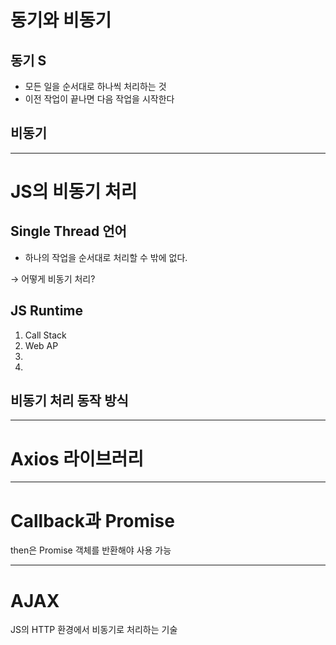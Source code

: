 # 동기와 비동기

## 동기 S

- 모든 일을 순서대로 하나씩 처리하는 것
- 이전 작업이 끝나면 다음 작업을 시작한다

## 비동기

---

# JS의 비동기 처리

## Single Thread 언어

- 하나의 작업을 순서대로 처리할 수 밖에 없다.

→ 어떻게 비동기 처리?

## JS Runtime

1. Call Stack
2. Web AP
3.
4.

## 비동기 처리 동작 방식

---

# Axios 라이브러리

---

# Callback과 Promise

then은 Promise 객체를 반환해야 사용 가능

---

# AJAX

JS의 HTTP 환경에서 비동기로 처리하는 기술
